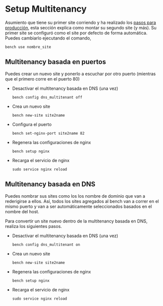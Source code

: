 <!-- base_template: frappe_io/www/frappe/frappe_base.html --><!-- add-breadcrumbs -->
# Setup Multitenancy

Asumiento que tiene su primer site corriendo y ha realizado los
 [pasos para producción](setup-production.html), esta sección explica como montar su segundo site (y más).
 Su primer site se configuró como el site por defecto de forma automática. Puedes cambiarlo ejecutando el comando,

	bench use nombre_site




Multitenancy basada en puertos
-----------------------

Puedes crear un nuevo site y ponerlo a escuchar por otro puerto (mientras que el primero corre en el puerto 80)

* Desactivar el multitenancy basada en DNS (una vez)

	`bench config dns_multitenant off`

* Crea un nuevo site

	`bench new-site site2name`

* Configura el puerto

	`bench set-nginx-port site2name 82`

* Regenera las configuraciones de nginx

	`bench setup nginx`

* Recarga el servicio de nginx

	`sudo service nginx reload`


Multitenancy basada en DNS
----------------------

Puedes nombrar sus sites como los los nombre de dominio que van a rederigirse a ellos. Así, todos los sites agregados al bench van a correr en el mismo puerto y van a ser automáticamente seleccionados basados en el nombre del host.

Para convertir un site nuevo dentro de la multitenancy basada en DNS, realiza los siguientes pasos.

* Desactivar el multitenancy basada en DNS (una vez)

	`bench config dns_multitenant on`

* Crea un nuevo site

	`bench new-site site2name`

* Regenera las configuraciones de nginx

	`bench setup nginx`

* Recarga el servicio de nginx

	`sudo service nginx reload`
